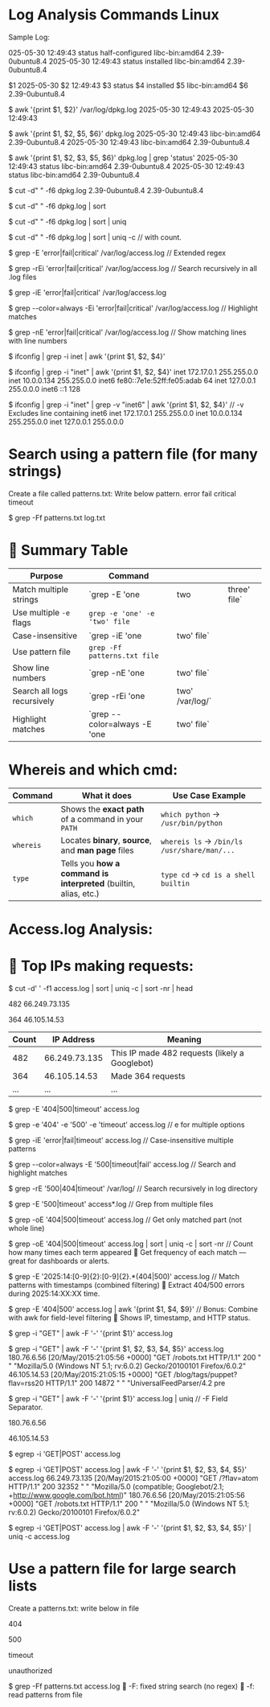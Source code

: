 # Log Analysis Commands Linux

Sample Log:

025-05-30 12:49:43 status half-configured libc-bin:amd64 2.39-0ubuntu8.4
2025-05-30 12:49:43 status installed libc-bin:amd64 2.39-0ubuntu8.4

$1 2025-05-30 
$2 12:49:43
$3 status
$4 installed
$5 libc-bin:amd64
$6 2.39-0ubuntu8.4

$ awk '{print $1, $2}' /var/log/dpkg.log
2025-05-30 12:49:43
2025-05-30 12:49:43

$ awk '{print $1, $2, $5, $6}' dpkg.log 
2025-05-30 12:49:43 libc-bin:amd64 2.39-0ubuntu8.4
2025-05-30 12:49:43 libc-bin:amd64 2.39-0ubuntu8.4

$ awk '{print $1, $2, $3, $5, $6}' dpkg.log | grep 'status'
2025-05-30 12:49:43 status libc-bin:amd64 2.39-0ubuntu8.4
2025-05-30 12:49:43 status libc-bin:amd64 2.39-0ubuntu8.4

$ cut -d" " -f6 dpkg.log 
2.39-0ubuntu8.4
2.39-0ubuntu8.4

$ cut -d" " -f6 dpkg.log | sort

$ cut -d" " -f6 dpkg.log | sort | uniq

$ cut -d" " -f6 dpkg.log | sort | uniq -c // with count.



$ grep -E 'error|fail|critical' /var/log/access.log      // Extended regex

$ grep -rEi 'error|fail|critical' /var/log/access.log    // Search recursively in all .log files

$ grep -iE 'error|fail|critical' /var/log/access.log

$ grep --color=always -Ei 'error|fail|critical' /var/log/access.log    //  Highlight matches

$ grep -nE 'error|fail|critical' /var/log/access.log    //  Show matching lines with line numbers

$ ifconfig | grep -i inet | awk '{print $1, $2, $4}'

$ ifconfig | grep -i "inet" | awk '{print $1, $2, $4}'
inet 172.17.0.1 255.255.0.0
inet 10.0.0.134 255.255.0.0
inet6 fe80::7e1e:52ff:fe05:adab 64
inet 127.0.0.1 255.0.0.0
inet6 ::1 128

$ ifconfig | grep -i "inet" | grep -v "inet6" | awk '{print $1, $2, $4}'   // -v Excludes line containing inet6
inet 172.17.0.1 255.255.0.0
inet 10.0.0.134 255.255.0.0
inet 127.0.0.1 255.0.0.0


# Search using a pattern file (for many strings)
Create a file called patterns.txt: Write below pattern.
error
fail
critical
timeout

$ grep -Ff patterns.txt log.txt

# 📌 Summary Table

| Purpose                     | Command                       |                  |               |
| --------------------------- | ----------------------------- | ---------------- | ------------- |
| Match multiple strings      | \`grep -E 'one                | two              | three' file\` |
| Use multiple `-e` flags     | `grep -e 'one' -e 'two' file` |                  |               |
| Case-insensitive            | \`grep -iE 'one               | two' file\`      |               |
| Use pattern file            | `grep -Ff patterns.txt file`  |                  |               |
| Show line numbers           | \`grep -nE 'one               | two' file\`      |               |
| Search all logs recursively | \`grep -rEi 'one              | two' /var/log/\` |               |
| Highlight matches           | \`grep --color=always -E 'one | two' file\`      |               |


# Whereis and which cmd:

| Command   | What it does                                                      | Use Case Example                            |
| --------- | ----------------------------------------------------------------- | ------------------------------------------- |
| `which`   | Shows the **exact path** of a command in your `PATH`              | `which python` → `/usr/bin/python`          |
| `whereis` | Locates **binary**, **source**, and **man page** files            | `whereis ls` → `/bin/ls /usr/share/man/...` |
| `type`    | Tells you **how a command is interpreted** (builtin, alias, etc.) | `type cd` → `cd is a shell builtin`         |



# Access.log Analysis:

# 🚨 Top IPs making requests:

$ cut -d' ' -f1 access.log | sort | uniq -c | sort -nr | head

482 66.249.73.135

364 46.105.14.53

| Count | IP Address    | Meaning                                        |
| ----- | ------------- | ---------------------------------------------- |
| 482   | 66.249.73.135 | This IP made 482 requests (likely a Googlebot) |
| 364   | 46.105.14.53  | Made 364 requests                              |
| ...   | ...           | ...                                            |


$ grep -E '404|500|timeout' access.log

$ grep -e '404' -e '500' -e 'timeout' access.log    // e for multiple options

$ grep -iE 'error|fail|timeout' access.log    //  Case-insensitive multiple patterns

$ grep --color=always -E '500|timeout|fail' access.log  // Search and highlight matches

$ grep -rE '500|404|timeout' /var/log/ // Search recursively in log directory

$ grep -E '500|timeout' access*.log // Grep from multiple files

$ grep -oE '404|500|timeout' access.log  // Get only matched part (not whole line)

$ grep -oE '404|500|timeout' access.log | sort | uniq -c | sort -nr   // Count how many times each term appeared 🔹 Get frequency of each match — great for dashboards or alerts.

$ grep -E '2025:14:[0-9]{2}:[0-9]{2}.*(404|500)' access.log    // Match patterns with timestamps (combined filtering) 🔹 Extract 404/500 errors during 2025:14:XX:XX time.

$ grep -E '404|500' access.log | awk '{print $1, $4, $9}'  // Bonus: Combine with awk for field-level filtering 🔹 Shows IP, timestamp, and HTTP status.

$ grep -i "GET" | awk -F '-' '{print $1}' access.log 

$ grep -i "GET" | awk -F '-' '{print $1, $2, $3, $4, $5}' access.log 
180.76.6.56     [20/May/2015:21:05:56 +0000] "GET /robots.txt HTTP/1.1" 200   " " "Mozilla/5.0 (Windows NT 5.1; rv:6.0.2) Gecko/20100101 Firefox/6.0.2"
46.105.14.53     [20/May/2015:21:05:15 +0000] "GET /blog/tags/puppet?flav=rss20 HTTP/1.1" 200 14872 " " "UniversalFeedParser/4.2 pre

$ grep -i "GET" | awk -F '-' '{print $1}' access.log | uniq     // -F Field Separator.

180.76.6.56 

46.105.14.53 

$ egrep -i 'GET|POST' access.log

$ egrep -i 'GET|POST' access.log | awk -F '-' '{print $1, $2, $3, $4, $5}' access.log 
66.249.73.135     [20/May/2015:21:05:00 +0000] "GET /?flav=atom HTTP/1.1" 200 32352 " " "Mozilla/5.0 (compatible; Googlebot/2.1; +http://www.google.com/bot.html)" 
180.76.6.56     [20/May/2015:21:05:56 +0000] "GET /robots.txt HTTP/1.1" 200   " " "Mozilla/5.0 (Windows NT 5.1; rv:6.0.2) Gecko/20100101 Firefox/6.0.2"

$ egrep -i 'GET|POST' access.log | awk -F '-' '{print $1, $2, $3, $4, $5}' | uniq -c access.log 


# Use a pattern file for large search lists
Create a patterns.txt: write below in file

  404
  
  500
  
  timeout
  
  unauthorized

$ grep -Ff patterns.txt access.log
🔹 -F: fixed string search (no regex)
🔹 -f: read patterns from file
  

